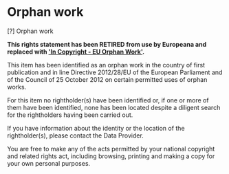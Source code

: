 # Orphan work

[?] Orphan work

**This rights statement has been RETIRED from use by Europeana and replaced with ['In Copyright - EU Orphan Work'](http://rightsstatements.org/vocab/InC-OW-EU/1.0/).**

This item has been identified as an orphan work in the country of first publication and in line Directive 2012/28/EU of the European Parliament and of the Council of 25 October 2012 on certain permitted uses of orphan works.

For this item no rightholder(s) have been identified or, if one or more of them have been identified, none has been located despite a diligent search for the rightholders having been carried out.

If you have information about the identity or the location of the rightholder(s), please contact the Data Provider.

You are free to make any of the acts permitted by your national copyright and related rights act, including browsing, printing and making a copy for your own personal purposes.